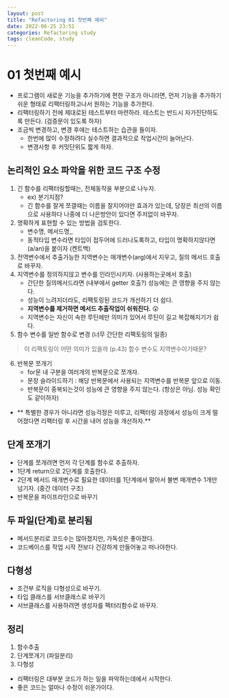 ```yaml
---
layout: post
title: "Refactoring 01 첫번째 예씨"
date: 2022-06-25 23:51
categories: Refactoring study
tags: cleanCode, study
---
```

# 01 첫번째 예시
- 프로그램이 새로운 기능을 추가하기에 편한 구조가 아니라면, 먼저 기능을 추가하기 쉬운 형태로 리팩터링하고나서 원하는 기능을 추가한다.
- 리팩터링하기 전에 제대로된 테스트부터 마련하라. 테스트는 반드시 자가진단하도록 만든다. (검증문이 있도록 하자)
- 조금씩 변경하고, 변경 후에는 테스트하는 습관을 들이자.
   - 한번에 많이 수정하려다 실수하면 결과적으로 작업시간이 늘어난다.
   - 변경사항 후 커밋단위도 짧게 하자.

## 논리적인 요소 파악을 위한 코드 구조 수정
1. 긴 함수를 리팩터링할때는, 전체동작을 부분으로 나누자.
   - ex) 분기지점?
   - 긴 함수를 잘게 쪼갤때는 이름을 잘지어야만 효과가 있는데, 당장은 최선의 이름으로 사용하다 나중에 더 나은방안이 있다면 주저없이 바꾸자.
2. 명확하게 표현할 수 있는 방법을 검토한다.
   - 변수명, 메서드명,,  
   - 동적타입 변수라면 타입이 접두어에 드러나도록하고, 타입이 명확하지않다면 (a/an)을 붙이자 (켄트백)
3. 전역변수에서 추출가능한 지역변수는 매개변수(arg)에서 지우고, 질의 메서드 호출로 바꾸자.
4. 지역변수를 정의하지않고 변수를 인라인시키자. (사용하는곳에서 호출)
   - 간단한 질의메서드라면 (내부에서 getter 호출?) 성능에는 큰 영향을 주지 않는다.
   - 성능이 느려지더라도, 리팩토링된 코드가 개선하기 더 쉽다.
   - **지역변수를 제거하면 메서드 추출작업이 쉬워진다.** 😲
   - 지역변수는 자신이 속한 루틴에만 의미가 있어서 루틴이 길고 복잡해지기가 쉽다.
5. 함수 변수를 일반 함수로 변경 (너무 간단한 리팩토링의 일종)
> 이 리팩토링이 어떤 의미가 있을까  (p.43) 함수 변수도 지역변수이기때문?
6. 반복문 쪼개기
   - for문 내 구분을 여러개의 반복문으로 쪼개자.
   - 문장 슬라이드하기 : 해당 반복문에서 사용되는 지역변수를 반복문 앞으로 이동.
   - 반복문이 중복되는것이 성능에 큰 영향을 주지 않는다. (항상은 아님. 성능 확인도 같이하자)
- ** 특별한 경우가 아니라면 성능걱정은 미루고, 리팩터링 과정에서 성능이 크게 떨어졌다면 리팩터링 후 시간을 내어 성능을 개선하자.**
## 단계 쪼개기
- 단계를 쪼개려면 먼저 각 단계를 함수로 추출하자.
- 1단계 return으로 2단계를 호출한다.
- 2단계 메서드 매개변수로 필요한 데이터를 1단계에서 말아서 불변 매개변수 1개만 넘기자. (중간 데이터 구조)
- 반복문을 파이프라인으로 바꾸기
## 두 파일(단계)로 분리됨
- 메서드분리로 코드수는 많아졌지만, 가독성은 좋아졌다.
- 코드베이스를 작업 시작 전보다 건강하게 만들어놓고 떠나야한다.
## 다형성
- 조건부 로직을 다형성으로 바꾸기.
- 타입 클래스를 서브클래스로 바꾸기
- 서브클래스를 사용하려면 생성자를 팩터리함수로 바꾸자.
## 정리
1. 함수추출
2. 단계쪼개기 (파일분리)
3. 다형성
- 리팩터링은 대부분 코드가 하는 일을 파악하는데에서 시작한다.
- 좋은 코드는 얼마나 수정이 쉬운가이다.